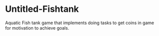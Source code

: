 # Untitled-Fishtank
Aquatic Fish tank game that implements doing tasks to get coins in game for motivation to achieve goals.
